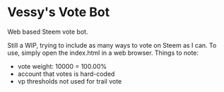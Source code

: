 # Vessy's Vote Bot
Web based Steem vote bot.

Still a WIP, trying to include as many ways to vote on Steem as I can. To use, simply open the index.html in a web browser.
Things to note:
* vote weight: 10000 = 100.00%
* account that votes is hard-coded
* vp thresholds not used for trail vote
